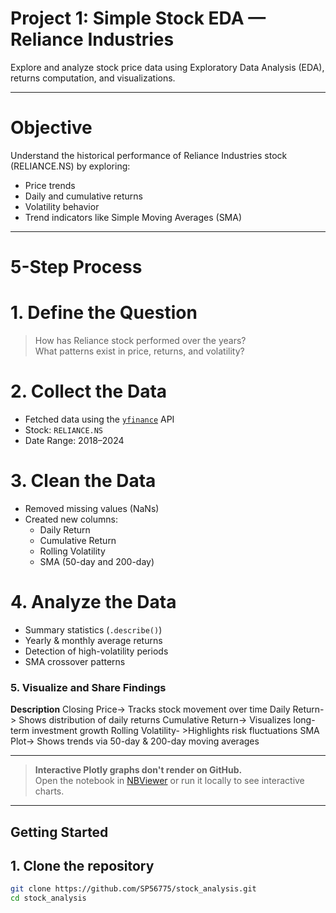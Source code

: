 #  Project 1: Simple Stock EDA — Reliance Industries

Explore and analyze stock price data using Exploratory Data Analysis (EDA), returns computation, and visualizations.

---

# Objective

Understand the historical performance of Reliance Industries stock (RELIANCE.NS) by exploring:
- Price trends
- Daily and cumulative returns
- Volatility behavior
- Trend indicators like Simple Moving Averages (SMA)

---

# 5-Step Process

# 1. Define the Question
> How has Reliance stock performed over the years?  
> What patterns exist in price, returns, and volatility?

# 2. Collect the Data
- Fetched data using the [`yfinance`](https://pypi.org/project/yfinance/) API  
- Stock: `RELIANCE.NS`  
- Date Range: 2018–2024

# 3. Clean the Data
- Removed missing values (NaNs)
- Created new columns:
  - Daily Return
  - Cumulative Return
  - Rolling Volatility
  - SMA (50-day and 200-day)

# 4. Analyze the Data
- Summary statistics (`.describe()`)
- Yearly & monthly average returns
- Detection of high-volatility periods
- SMA crossover patterns

### 5. Visualize and Share Findings

**Description**
Closing Price-> Tracks stock movement over time 
Daily Return-> Shows distribution of daily returns 
Cumulative Return-> Visualizes long-term investment growth 
Rolling Volatility- >Highlights risk fluctuations 
SMA Plot-> Shows trends via 50-day & 200-day moving averages 

---


>  **Interactive Plotly graphs don't render on GitHub.**  
> Open the notebook in [NBViewer](https://nbviewer.org/) or run it locally to see interactive charts.

---



## Getting Started

## 1. Clone the repository
```bash
git clone https://github.com/SP56775/stock_analysis.git
cd stock_analysis
